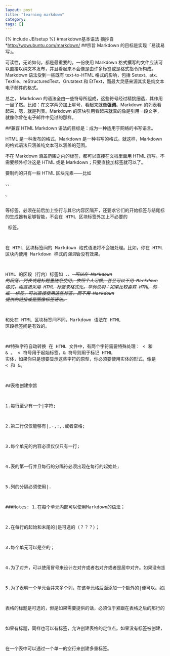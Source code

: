 ```yaml
---
layout: post
title: "learning markdown"
category:
tags: []
---
```

{% include JB/setup %}
#markdown基本语法
摘抄自*http://wowubuntu.com/markdown/
##宗旨
Markdown 的目标是实现「易读易写」。

可读性，无论如何，都是最重要的。一份使用 Markdown 格式撰写的文件应该可以直接以纯文本发布，并且看起来不会像是由许多标签或是格式指令所构成。Markdown 语法受到一些既有 text-to-HTML 格式的影响，包括 Setext、atx、Textile、reStructuredText、Grutatext 和 EtText，而最大灵感来源其实是纯文本电子邮件的格式。

总之， Markdown 的语法全由一些符号所组成，这些符号经过精挑细选，其作用一目了然。比如：在文字两旁加上星号，看起来就像**强调**。Markdown 的列表看起来，嗯，就是列表。Markdown 的区块引用看起来就真的像是引用一段文字，就像你曾在电子邮件中见过的那样。

##兼容 HTML
Markdown 语法的目标是：成为一种适用于网络的书写语言。

HTML 是一种发布的格式，Markdown 是一种书写的格式。就这样，Markdown 的格式语法只涵盖纯文本可以涵盖的范围。

不在 Markdown 涵盖范围之内的标签，都可以直接在文档里面用 HTML 撰写。不需要额外标注这是 HTML 或是 Markdown；只要直接加标签就可以了。

要制约的只有一些 HTML 区块元素――比如 <div>、<table>、<pre>、<p> 等标签，必须在前后加上空行与其它内容区隔开，还要求它们的开始标签与结尾标签不能用制表符或空格来缩进。Markdown 的生成器有足够智能，不会在 HTML 区块标签外加上不必要的 <p> 标签。

在 HTML 区块标签间的 Markdown 格式语法将不会被处理。比如，你在 HTML 区块内使用 Markdown 样式的*强调*会没有效果。

HTML 的区段（行内）标签如 <span>、<cite>、<del> 可以在 Markdown 的段落、列表或是标题里随意使用。依照个人习惯，甚至可以不用 Markdown 格式，而直接采用 HTML 标签来格式化。举例说明：如果比较喜欢 HTML 的 <a> 或 <img> 标签，可以直接使用这些标签，而不用 Markdown 提供的链接或是图像标签语法。

和处在 HTML 区块标签间不同，Markdown 语法在 HTML 区段标签间是有效的。

##特殊字符自动转换
在 HTML 文件中，有两个字符需要特殊处理： < 和 & 。 < 符号用于起始标签，& 符号则用于标记 HTML 实体，如果你只是想要显示这些字符的原型，你必须要使用实体的形式，像是 &lt; 和 &amp;。


##表格创建宗旨

1.每行至少有一个|字符;

2.第二行仅仅能够有|,-,:,.或者空格;

3.每个单元的内容必须仅仅只有一行;

4.表的第一行并且每行的分隔符必须出现在每行的起始处;

5.列的分隔必须使用|.

###Notes:
1.在每个单元内部可以使用Markdown的语法；

2.在每行的起始和末尾的|是可选的（？？？）；

3.每个单元可以是空的；

4.为了对齐，可以使用冒号来设计左对齐或者右对齐或者是居中对齐。如果没有提供冒号，将会按照默认的方式对齐，大部分是左对齐。如果使用了点字符（.），这个字符对齐符将会被使用。在之后浙江允许列的十进制格式的数按照十进制字符对齐。浏览器目前不支持，可以在XSLT的格式中使用，（Latex）。

5.为了表明一个单元合并来多个列，在该单元格后面添加一个额外的|便可以。如果该单元位于行的末尾，那意味着对改行的末尾不是可选的。


表格的标题是可选的，但是如果需要提供的话，必须位于紧跟在表格之后的那行的开始处，以[开始并且以]结束。如果在表格的开始和结尾都有标题说明，仅仅第一个匹配的将会被使用。

如果有标题，同样也可以有标签，允许创建表格的定位点。如果没有标签被创建，则标题将会作为标签。

在一个表中可以通过一个单一的空行来创建多重标签。
